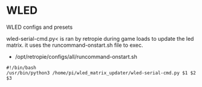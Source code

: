 # WLED
WLED configs and presets

wled-serial-cmd.py< is ran by retropie during game loads to update the led matrix.  it uses the runcommand-onstart.sh file to exec.
- /opt/retropie/configs/all/runcommand-onstart.sh
```
#!/bin/bash
/usr/bin/python3 /home/pi/wled_matrix_updater/wled-serial-cmd.py $1 $2 $3
```
